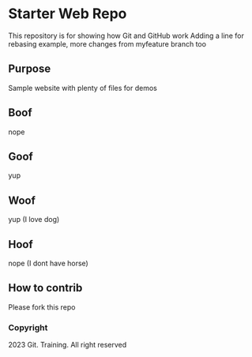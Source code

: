 # Starter Web Repo

This repository is for showing how Git and GitHub work
Adding a line for rebasing example, more changes from myfeature branch too

## Purpose

Sample website with plenty of files for demos

## Boof
nope
## Goof
yup
## Woof
yup (I love dog)
## Hoof
nope (I dont have horse)

## How to contrib

Please fork this repo 

### Copyright

2023 Git. Training. All right reserved
